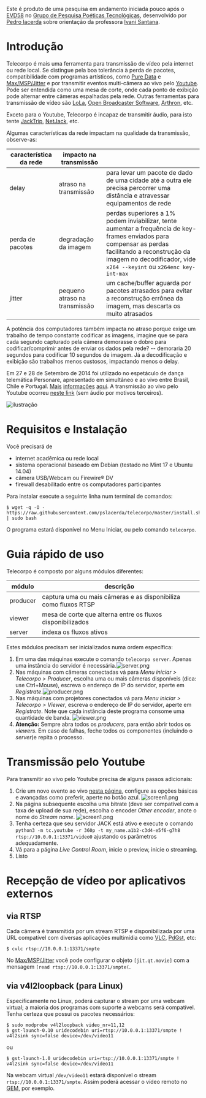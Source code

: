 Este é produto de uma pesquisa em andamento iniciada pouco após o [EVD58](http://www.mapad2.ufba.br/site/destaques/danca-telematica-embodied-in-varios-darmstadt58) no [Grupo de Pesquisa Poéticas Tecnológicas](http://www.poeticatecnologica.ufba.br/site/), desenvolvido por [Pedro lacerda](http://lattes.cnpq.br/8338596525330907) sobre orientação da professora [Ivani Santana](http://ivanisantana.net/).


# Introdução

Telecorpo é mais uma ferramenta para transmissão de vídeo pela internet ou rede local. Se distingue pela boa tolerância à perda de pacotes, compatibilidade com programas artísticos, como [Pure Data](http://puredata.info/) e  [Max/MSP/Jitter](http://cycling74.com/products/max/) e por transmitir eventos multi-câmera ao vivo pelo [Youtube](https://www.youtube.com/). Pode ser entendida como uma mesa de corte, onde cada ponto de exibição pode alternar entre câmeras espalhadas pela rede. Outras ferramentas para transmissão de vídeo são [LoLa](http://www.conservatorio.trieste.it/artistica/lola-project/lola-low-latency-audio-visual-streaming-system), [Open Broadcaster Software](https://obsproject.com), [Arthron](http://gtavcs.lavid.ufpb.br/downloads/), etc.

Exceto para o Youtube, Telecorpo é incapaz de transmitir áudio, para isto tente  [JackTrip](https://ccrma.stanford.edu/groups/soundwire/software/jacktrip/), [NetJack](http://netjack.sourceforge.net/), etc.

Algumas características da rede impactam na qualidade da transmissão,  observe-as:

característica da rede | impacto na transmissão | |
---------------------- | ---------- |----------- |
delay | atraso na transmissão | para levar um pacote de dado de uma cidade até a outra ele precisa percorrer uma distância e atravessar equipamentos de rede |
perda de pacotes | degradação da imagem | perdas superiores a 1% podem inviabilizar, tente aumentar a frequência de key-frames enviados para compensar as perdas facilitando a reconstrução da imagem no decodificador, vide `x264 --keyint` ou `x264enc key-int-max` |
jitter | pequeno atraso na transmissão | um cache/buffer aguarda por pacotes atrasados para evitar a reconstrução errônea da imagem, mas descarta os muito atrasados |

A potência dos computadores também impacta no atraso porque exige um trabalho de tempo constante codificar as imagens, imagine que se para cada segundo capturado pela câmera demorasse o dobro para codificar/comprimir antes de enviar os dados pela rede? -- demoraria 20 segundos para codificar 10 segundos de imagem. Já a decodificação e exibição são trabalhos menos custosos, impactando menos o delay.

Em 27 e 28 de Setembro de 2014 foi utilizado no espetáculo de dança telemática Personare, apresentado em simultâneo e ao vivo entre Brasil, Chile e Portugal. [Mais](http://www.fmh.utl.pt/pt/noticias/fmh-e-noticia/item/2203-espetaculo-de-danca-personare-embodied-in-varios-darmstadt-58-dias-27-e-28-de-setembro-de-2014-na-fmh) [informações](http://www.anillaculturalmac.cl/es/eventos/personare_embodied_in_varios_darmstadt58_danza_telematica) [aqui](http://www.cultura.ba.gov.br/2014/09/24/espetaculo-de-danca-telematico-personare/). A transmissão ao vivo pelo Youtube ocorreu [neste link](http://youtu.be/r64rytEinE0?t=1h4m31s) (sem áudio por motivos terceiros).

![ilustração](https://raw.githubusercontent.com/wiki/pslacerda/telecorpo/images/1.png)


# Requisitos e Instalação

Você precisará de

* internet acadêmica ou rede local
* sistema operacional baseado em Debian (testado no Mint 17 e Ubuntu 14.04)
* câmera USB/Webcam ou Firewire® DV
* firewall desabilitado entre os computadores participantes

Para instalar execute a seguinte linha num terminal de comandos:

    $ wget -q -O - https://raw.githubusercontent.com/pslacerda/telecorpo/master/install.sh | sudo bash

O programa estará disponível no Menu Iniciar, ou pelo comando `telecorpo`.


# Guia rápido de uso

Telecorpo é composto por alguns módulos diferentes:

módulo | descrição
--------- | -----------
producer | captura uma ou mais câmeras e as disponibiliza como fluxos RTSP
viewer | mesa de corte que alterna entre os fluxos disponibilizados
server | indexa os fluxos ativos

Estes módulos precisam ser inicializados numa ordem específica:

1. Em uma das máquinas execute o comando `telecorpo server`. Apenas uma instância do servidor é necessária.![server.png](https://bitbucket.org/repo/RnKegx/images/1808291682-server.png)
2. Nas máquinas com câmeras conectadas vá para *Menu iniciar > Telecorpo > Producer*, escolha uma ou mais câmeras disponíveis (dica: use Ctrl+Mouse), escreva o endereço de IP do servidor, aperte em *Registrate*.![producer.png](https://bitbucket.org/repo/RnKegx/images/2233534168-producer.png)
3. Nas máquinas com projetores conectados vá para *Menu iniciar > Telecorpo > Viewer*, escreva o endereço de IP do servidor, aperte em *Registrate*. Note que cada instância deste programa consome uma quantidade de banda. ![viewer.png](https://bitbucket.org/repo/RnKegx/images/3140953753-viewer.png)
4. **Atenção:** Sempre abra todos os *producers*, para então abrir todos os *viewers*. Em caso de falhas, feche todos os componentes (incluindo o *server*)e repita o processo.

# Transmissão pelo Youtube

Para transmitir ao vivo pelo Youtube precisa de alguns passos adicionais:

1. Crie um novo evento ao vivo [nesta página](https://www.youtube.com/my_live_events), configure as opções básicas e avançadas como preferir, aperte no botão azul. ![screen1.png](https://bitbucket.org/repo/RnKegx/images/1943562889-screen1.png)
2. Na página subsequente escolha uma bitrate (deve ser compatível com a taxa de upload de sua rede), escolha o encoder *Other encoder*, anote o nome do *Stream name*. ![screen1.png](https://bitbucket.org/repo/RnKegx/images/260715811-screen1.png)
3. Tenha certeza que seu servidor JACK está ativo e execute o comando `python3 -m tc.youtube -r 360p -t my_name.a1b2-c3d4-e5f6-g7h8 rtsp://10.0.0.1:13371/video0` ajustando os parâmetros adequadamente.
4. Vá para a página *Live Control Room*, inicie o preview, inicie o streaming.
5. Listo

# Recepção de vídeo por aplicativos externos


## via RTSP

Cada câmera é transmitida por um stream RTSP e disponibilizada por uma URL compatível com diversas aplicações multimídia como [VLC](http://www.videolan.org/), [PdGst](https://github.com/umlaeute/pdgst/), etc:

    $ cvlc rtsp://10.0.0.1:13371/smpte

No [Max/MSP/Jitter](http://cycling74.com/products/max/) você pode configurar o objeto `[jit.qt.movie]` com a mensagem `[read rtsp://10.0.0.1:13371/smpte(`.


## via v4l2loopback (para Linux)

Especificamente no Linux, poderá capturar o stream por uma webcam virtual; a maioria dos programas com suporte a webcams será compatível. Tenha certeza que possui os pacotes necessários:

    $ sudo modprobe v4l2loopback video_nr=11,12
    $ gst-launch-0.10 uridecodebin uri=rtsp://10.0.0.1:13371/smpte ! v4l2sink sync=false device=/dev/video11

ou

    $ gst-launch-1.0 uridecodebin uri=rtsp://10.0.0.1:13371/smpte ! v4l2sink sync=false device=/dev/video11

Na webcam virtual `/dev/video11` estará disponível o stream `rtsp://10.0.0.1:13371/smpte`. Assim poderá acessar o vídeo remoto no [GEM](http://en.flossmanuals.net/pure-data/ch047_introduction/), por exemplo.
